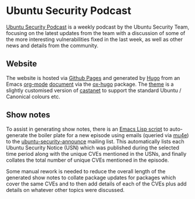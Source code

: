 # Ubuntu Security Podcast

[Ubuntu Security Podcast](https://ubuntusecuritypodcast.org) is a weekly
podcast by the Ubuntu Security Team, focusing on the latest updates from the
team with a discussion of some of the more interesting vulnerabilities fixed in
the last week, as well as other news and details from the community.

## Website

The website is hosted via [Github Pages](https://pages.github.com/) and
generated by [Hugo](https://gohugo.io/) from an Emacs
[org-mode](https://orgmode.org/)
[document](https://github.com/alexmurray/ubuntu-security-podcast/blob/master/org/episodes.org)
via the [ox-hugo](https://github.com/kaushalmodi/ox-hugo) package. The [theme](https://github.com/alexmurray/castanet) is
a slightly customised version of
[castanet](https://github.com/mattstratton/castanet) to support the standard
Ubuntu / Canonical colours etc.

## Show notes

To assist in generating show notes, there is an [Emacs Lisp
script](https://github.com/alexmurray/ubuntu-security-podcast/blob/master/org/ubuntu-security-podcast.el)
to auto-generate the boiler plate for a new episode using emails (queried via
[mu4e](https://www.djcbsoftware.nl/code/mu/mu4e.html)) to the
[ubuntu-security-announce](https://lists.ubuntu.com/mailman/listinfo/ubuntu-security-announce)
mailing list. This automatically lists each Ubuntu Security Notice (USN) which
was published during the selected time period along with the unique CVEs
mentioned in the USNs, and finally collates the total number of unique CVEs
mentioned in the episode.

Some manual rework is needed to reduce the overall length of the generated show
notes to collate package updates for packages which cover the same CVEs and to
then add details of each of the CVEs plus add details on whatever other topics
were discussed.
